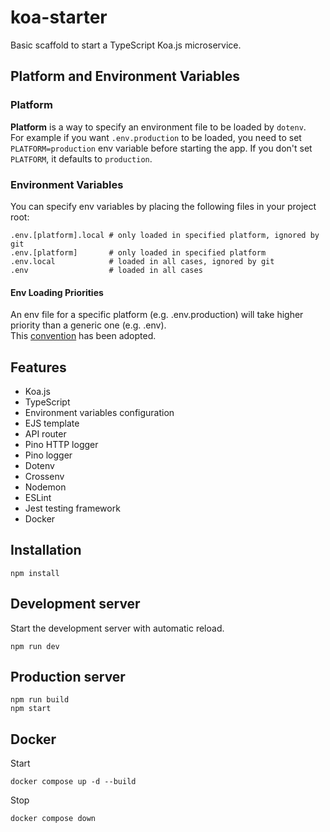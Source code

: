 # koa-starter
Basic scaffold to start a TypeScript Koa.js microservice.

## Platform and Environment Variables

### Platform
**Platform** is a way to specify an environment file to be loaded by `dotenv`.  
For example if you want `.env.production` to be loaded, you need to set `PLATFORM=production` env variable before starting the app. If you don't set `PLATFORM`, it defaults to `production`.

### Environment Variables
You can specify env variables by placing the following files in your project root:
```shell
.env.[platform].local # only loaded in specified platform, ignored by git
.env.[platform]       # only loaded in specified platform
.env.local            # loaded in all cases, ignored by git
.env                  # loaded in all cases
```

#### Env Loading Priorities
An env file for a specific platform (e.g. .env.production) will take higher priority than a generic one (e.g. .env).  
This [convention](https://github.com/bkeepers/dotenv#what-other-env-files-can-i-use) has been adopted.

## Features

- Koa.js
- TypeScript
- Environment variables configuration
- EJS template
- API router
- Pino HTTP logger
- Pino logger
- Dotenv
- Crossenv
- Nodemon
- ESLint
- Jest testing framework
- Docker

## Installation

```shell
npm install
```

## Development server

Start the development server with automatic reload.

```shell
npm run dev
```

## Production server

```shell
npm run build
npm start
```

## Docker

Start

```shell
docker compose up -d --build
```

Stop

```shell
docker compose down
```

